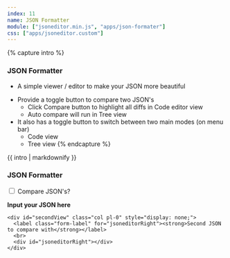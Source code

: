 ```yaml
---
index: 11
name: JSON Formatter
module: ["jsoneditor.min.js", "apps/json-formater"]
css: ["apps/jsoneditor.custom"]
---
```


{% capture intro %}
### JSON Formatter
<!-- separator -->
- A simple viewer / editor to make your JSON more beautiful
<!-- separator -->
- Provide a toggle button to compare two JSON's
    - Click Compare button to highlight all diffs in Code editor view
    - Auto compare will run in Tree view
- It also has a toggle button to switch between two main modes (on menu bar)
    - Code view
    - Tree view
{% endcapture %}

<div id="intro" class="tool-wrapper mb-4">
  {{ intro | markdownify }}
  <div id="alertIntro" class="alert mt-2" role="alert" style="display: none"></div>
</div>

<div class="tool-wrapper">
  <h3>JSON Formatter</h3>

  <div class="form-check form-check mb-2">
    <input
      class="form-check-input"
      type="checkbox"
      id="compareJson"
      data-toggle="tooltip"
      title="check if you want to compare two JSON's."
    >
    <label class="form-check-label" for="compareJson">Compare JSON's?</label>
  </div>

  <button id="compare" type="button" class="btn btn-outline-dark mb-2" style="display: none">Compare</button>
  <button id="clearJson" type="button" class="btn btn-outline-dark mb-2" style="display: none">Clear Comparation</button>
  <div id="alert" class="alert mt-2" role="alert" style="display: none"></div>

  <div class="row mb-4">
    <div class="col">
      <label class="form-label" for="jsoneditorLeft"><strong>Input your JSON here</strong></label>
      <br>
      <div id="jsoneditorLeft"></div>
    </div>

    <div id="secondView" class="col pl-0" style="display: none;">
      <label class="form-label" for="jsoneditorRight"><strong>Second JSON to compare with</strong></label>
      <br>
      <div id="jsoneditorRight"></div>
    </div>
  </div>
</div>
